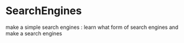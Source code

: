# SearchEngines
make a simple search engines : learn what form of search engines and make a search engines
